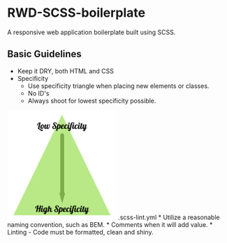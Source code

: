 # RWD-SCSS-boilerplate
A responsive web application boilerplate built using SCSS.

## Basic Guidelines

* Keep it DRY, both HTML and CSS
* Specificity
  * Use specificity triangle when placing new elements or classes.
  * No ID's
  * Always shoot for lowest specificity possible.

<img width='250' src='images/specificity.png' alt='Specificity Triangle' />
.scss-lint.yml
* Utilize a reasonable naming convention, such as BEM.
* Comments when it will add value.
* Linting - Code must be formatted, clean and shiny.
